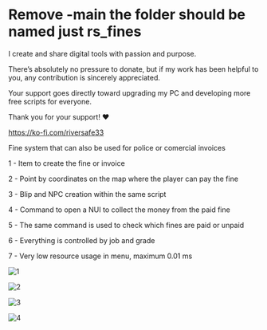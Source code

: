 # Remove -main the folder should be named just rs_fines

I create and share digital tools with passion and purpose.

There’s absolutely no pressure to donate, but if my work has been helpful to you, any contribution is sincerely appreciated.

Your support goes directly toward upgrading my PC and developing more free scripts for everyone.

Thank you for your support! ❤️

https://ko-fi.com/riversafe33

Fine system that can also be used for police or comercial invoices 

1 - Item to create the fine or invoice 

2 - Point by coordinates on the map where the player can pay the fine 

3 - Blip and NPC creation within the same script 

4 - Command to open a NUI to collect the money from the paid fine 

5 - The same command is used to check which fines are paid or unpaid 

6 - Everything is controlled by job and grade

7 - Very low resource usage in menu, maximum 0.01 ms

![1](https://github.com/user-attachments/assets/645c1508-c68e-4e76-9139-a923c957d121)

![2](https://github.com/user-attachments/assets/b01456d3-8e0b-4d41-a486-79e7b07e9f15)

![3](https://github.com/user-attachments/assets/535257e1-a280-4b4b-84de-17263aef08c9)

![4](https://github.com/user-attachments/assets/f71d157a-181b-4237-9d4b-cc3f120d3b8d)
